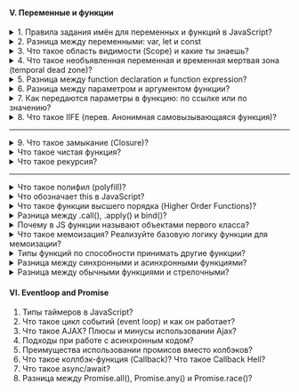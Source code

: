 #### V. Переменные и функции

<details>
<summary> 1. Правила задания имён для переменных и функций в JavaScript? </summary>

Если мы говорим задание имен переменных, то 

1. Они должны содержать буквы на латинице, он должен отражать смысл того, что он хранит: `let age = 20`;

2. Цифр: `let user2 = 'Antony';`

3. Символы доллара: `let $user = 'Alice';`

4. Нижнего подчеркивания: `let _user = 'Pete';`


Если мы говорим то, что как не стоит начинать, то - первый символ не должен быть цифрой: `let 10user = 'Nick';`          

Имя функции должно понятно и четко отражать что она делает и что возвращает. Функция - это действия по этому её имя 
обычно является глаголом: `function checkValue() {}`

</details>

<details>
<summary> 2. Разница между переменными: var, let и const </summary>

Существует несколько отличий между var, let и const:

1. let и const появились в ЕС6, а var был до ЕС6. 

2. Переменные var можно как занова объявлять, так и повторно обновлять, что не вызовет никакой ошибки в консоле. 
И с этим было много проблем 

3. У let мы можем присвоить новое значение, однако создавать переменную с тем же именем нельзя, а у const (если 
говорим про переменую), то мы не можем присвоить новое значение и не можем создать переменную с тем же именем. То 
есть переменная становится не изменяемой. 

4. У var область видимости - глобальная или локальная (область видимости в пределах функции). У `let` и `const` -
блочную область видимости, что в свою очередь означает любой элемент с фигурными скобками: функции, циклы, инструкции
(if ... else).

</details>

<details> 
<summary> 3. Что такое область видимости (Scope) и какие ты знаешь? </summary>

Область видимости - это место откуда мы имеем доступ к переменным или функциям. Выделяют 3 типа: 

1. `Глобальная область видимости` - это когда иы объявляем переменную внутри самого файла js (внутри скрипта) не 
оборачивая ни функцией, циклом. Они доступны из любого места в коде

2. `Локальная область видимости` - переменные и функции объявленные внутри функций, доступны только внутри этой 
функции и всем вложенным в неё функциям. За ее пределами, при обращении к переменной, мы получаем ошибку

3. `Блочная область видимости` - это когда переменная доступна только внутри блока, за пределеми блока она не доступна.

</details>

<details>
<summary> 4. Что такое необъявленная переменная и временная мертвая зона (temporal dead zone)? </summary>

1. `Необъявленная переменная` - это когда мы написали какое-то значение `a = 20` без переменных var, let либо const. 
Область видимости у необъявленных переменых - глобальная, что означает, что они доступны из любого места кода, что 
не очень хорошая практика как и var. Если мы будем использовать строгий режим, то получим ошибку ReferenceError, а в 
нестрогом undefined


2. `Временная мертвая зона` - Она появилась в ЕС6 и работает с let и const. Если мы сначало обратимся к переменной
до ее написания, в случае с var увидем ошибку undefined, так как вар появился значительно раньше временной мертвой 
зоны. Однако если мы сначало вызовем let или const до ее написания, то получим ошибку referenceError. Из чего можно 
сделать вывод, что временная мертвая зона означает, что к переменной мы не можем обратится пока она не будет вычислена

</details> 

<details>
<summary> 5. Разница между function declaration и function expression? </summary>

Выделяют два способа объявлении функции:

- `Function Declaration` – функция, которая объявлена через кл.слово function. Например: `function multyple() {...}`

- `Function Expression` – функция, которая объявление через переменную. Например: `let multiply = function () {...}`

Отличие заключает в том, что к function declaration можно вызвать до того как объявить. Так как JS собирает все строчки 
где объявляется function, а также через Hoisting (подним) их самый вверх, что позволяет нам сначало вызвать их, а потом
объявить. Еще наверное стоит отметить, что если мы объявим function expression через переменную var, то и она будет всплывать

</details>


<details>
<summary> 6. Разница между параметром и аргументом функции? </summary> 

Когда мы пишем функцию и внутри обычных скобок указываем a, b: `function value (a, b) {...}`, то это параметры. 
После того как мы передали параметры мы пишем код например `return a + b`. После вызываем этой функцию через запятую, 
так вот значения, которые передаются при вызове функции называются аргументами: foo (5, 7).  

</details>


<details>
<summary> 7. Как передаются параметры в функцию: по ссылке или по значению?</summary>

Примитивы передаются в функцию по значению, а объекыт и массив уже по ссылке. Стоит отметить, что когда в функции передается 
примитивное значение, то функция получает копию, а не примитивное знаечения, в то время как объект и массив передаются сам уже
 (оригинал) грубо говоря.  

</details>


<details>
<summary> 8. Что такое IIFE (перев. Анонимная самовызывающаяся функция)? </summary>

Если нам нужно вызвать функцию не через foo(), то мы можем использовать следующий метода. По правде говоря он уже устарел,
IIFE (Immediately Invoked Function Expression) - это анонимная функцию с лексической областью видимости, которая вызывается 
немедленно после его объявления. Cинтаксис: оздаёте функцию внутри круглых скобок и после закрывающей скобки, ещё ставьте 
круглые скобки.

</details>

---

<details>
<summary> 9.  Что такое замыкание (Closure)?  </summary>

Замыкание - оно создается при написании функции со своим лексич.окружение. И когда за пределами функции есть переменная, которого внутри нашего лексического окружения нет, то он
дает доступ обращатся к этой переменной.

</details>


<details>
<summary> Что такое чистая функция? </summary>

</details>


<details>
<summary> Что такое рекурсия? </summary>

Рекурсия  - это функция, которая вызывает саму себя в теле этой же функции. Однако если мы не напишем условия, то цикл будет бесконечный, пока не выведится ошибка, что стек переполнен. Чтобы избежать данной ошибки необходимо условия выхода из функции. Например мы можем использовать рекурсию для вычисления чисел Фибоначчи или факториала

</details>


---


<details>
<summary> Что такое полифил (polyfill)? </summary>

</details>

<details>
<summary>  Что обозначает this в JavaScript? </summary>

</details>


<details>
<summary> Что такое функции высшего порядка (Higher Order Functions)?  </summary>

HOF - обычная функция, которая принимает в качестве аргумента другую функцию, добавляет в эту функцию так скажем новый финкционал и возвращает его - это map, filter, reduce

<img src="../../assets/3.PNG" alt="Primer">

</details>


<details>
<summary> Разница между .call(), .apply() и bind()? </summary>

</details>

<details>
<summary> Почему в JS функции называют объектами первого класса? </summary>

</details>


<details>
<summary> Что такое мемоизация? Реализуйте базовую логику функции для мемоизации? </summary>

</details>


<details>
<summary> Типы функций по способности принимать другие функции?  </summary>
</details>


<details>
<summary> Разница между синхронными и асинхронными функциями? </summary>
</details>

<details>
<summary> Разница между обычными функциями и стрелочными? </summary>
</details>


#### VI. Eventloop and Promise

1. Типы таймеров в JavaScript?
2. Что такое цикл событий (event loop) и как он работает?
3. Что такое AJAX? Плюсы и минусы использовании Ajax?
4. Подходы при работе с асинхронным кодом?
5. Преимущества использовании промисов вместо колбэков?
6. Что такое коллбэк-функция (Callback)? Что такое Callback Hell?
7. Что такое async/await?
8. Разница между Promise.all(), Promise.any() и Promise.race()?

